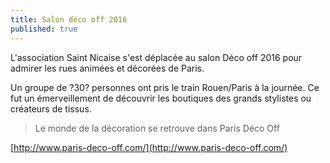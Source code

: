 ```yaml
---
title: Salon déco off 2016
published: true
---
```


L'association Saint Nicaise s'est déplacée au salon Déco off 2016 pour admirer les rues animées et décorées de Paris.

Un groupe de ?30? personnes ont pris le train Rouen/Paris à la journée. Ce fut un émerveillement de découvrir les boutiques des grands stylistes ou créateurs de tissus. 

> Le monde de la décoration se retrouve dans Paris Déco Off

[http://www.paris-deco-off.com/](http://www.paris-deco-off.com/)
